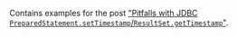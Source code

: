 Contains examples for the post
["Pitfalls with JDBC `PreparedStatement.setTimestamp`/`ResultSet.getTimestamp`"](https://www.kovalenko.link/blog/jdbc-timestamp-pitfalls).
